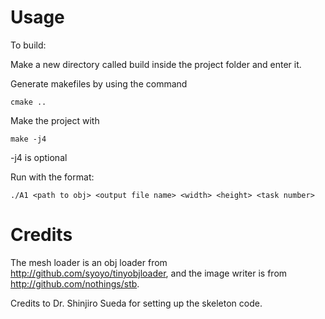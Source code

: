 # Usage

To build:

Make a new directory called build inside the project folder and enter it.

Generate makefiles by using the command
```
cmake ..
```

Make the project with
```
make -j4
```
-j4 is optional

Run with the format:
```
./A1 <path to obj> <output file name> <width> <height> <task number>
```

# Credits

The mesh loader is an obj loader from http://github.com/syoyo/tinyobjloader, and the image writer is from http://github.com/nothings/stb.

Credits to Dr. Shinjiro Sueda for setting up the skeleton code.
